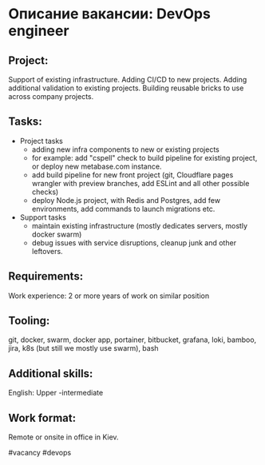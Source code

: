 # Описание вакансии: DevOps engineer
## Project: 
Support of existing infrastructure. Adding CI/CD to new projects. Adding additional validation to existing projects. Building reusable bricks to use across company projects.
## Tasks: 
- Project tasks
	- adding new infra components to new or existing projects
	- for example: add "cspell" check to build pipeline for existing project, or deploy new metabase.com instance.
	- add build pipeline for new front project (git, Cloudflare pages wrangler with preview branches, add ESLint and all other possible checks)
	- deploy Node.js project, with Redis and Postgres, add few environments, add commands to launch migrations etc.
- Support tasks
	- maintain existing infrastructure (mostly dedicates servers, mostly docker swarm)
	- debug issues with service disruptions, cleanup junk and other leftovers.
## Requirements:
Work experience: 2 or more years of work on similar position
## Tooling: 
git, docker, swarm, docker app, portainer, bitbucket, grafana, loki, bamboo, jira, k8s (but still we mostly use swarm), bash


## Additional skills: 
English:  Upper -intermediate 

## Work format: 
Remote or onsite in office in Kiev.

#vacancy #devops